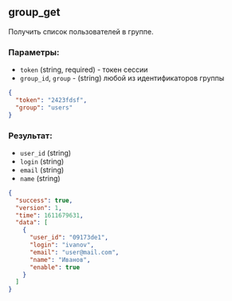 ## group_get
Получить список пользователей в группе.

### Параметры:
- ```token``` (string, required) - токен сессии
- ```group_id```, ```group``` - (string) любой из идентификаторов группы
```json
{
  "token": "2423fdsf",
  "group": "users"
}
```

### Результат:
- ```user_id``` (string)
- ```login``` (string)
- ```email``` (string)
- ```name``` (string)
```json
{
  "success": true,
  "version": 1,
  "time": 1611679631,
  "data": [
    {
      "user_id": "09173de1", 
      "login": "ivanov", 
      "email": "user@mail.com", 
      "name": "Иванов", 
      "enable": true
    }
  ]
}
```
